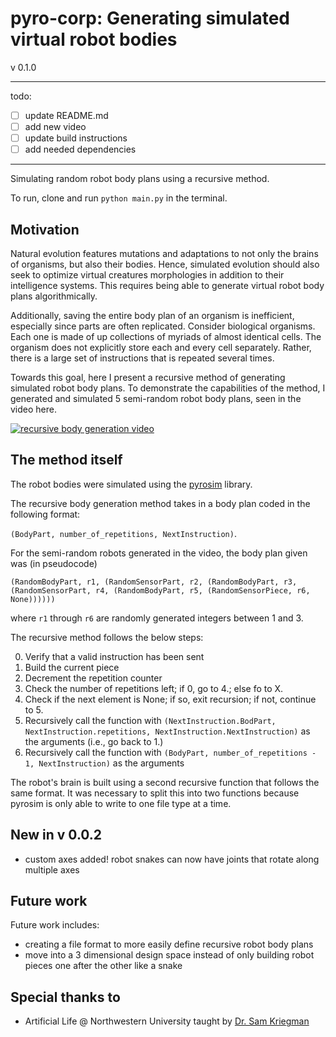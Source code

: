 # pyro-corp: Generating simulated virtual robot bodies

v 0.1.0

---

todo:
- [ ] update README.md
- [ ] add new video
- [ ] update build instructions
- [ ] add needed dependencies

---

Simulating random robot body plans using a recursive method.

To run, clone and run `python main.py` in the terminal.

## Motivation

Natural evolution features mutations and adaptations to not only the brains of organisms, but also their bodies.
Hence, simulated evolution should also seek to optimize virtual creatures morphologies in addition to their intelligence systems.
This requires being able to generate virtual robot body plans algorithmically.

Additionally, saving the entire body plan of an organism is inefficient, especially since parts are often replicated.
Consider biological organisms.
Each one is made of up collections of myriads of almost identical cells.
The organism does not explicitly store each and every cell separately.
Rather, there is a large set of instructions that is repeated several times.

Towards this goal, here I present a recursive method of generating simulated robot body plans.
To demonstrate the capabilities of the method, I generated and simulated 5 semi-random robot body plans, seen in the video here.

[![recursive body generation video](https://img.youtube.com/vi/lkgSwKMEpzM/0.jpg)](https://www.youtube.com/watch?v=lkgSwKMEpzM)

## The method itself

The robot bodies were simulated using the [pyrosim](https://github.com/jbongard/pyrosim) library.

The recursive body generation method takes in a body plan coded in the following format:

`(BodyPart, number_of_repetitions, NextInstruction)`.

For the semi-random robots generated in the video, the body plan given was (in pseudocode)

`(RandomBodyPart, r1, (RandomSensorPart, r2, (RandomBodyPart, r3, (RandomSensorPart, r4, (RandomBodyPart, r5, (RandomSensorPiece, r6, None))))))`

where `r1` through `r6` are randomly generated integers between 1 and 3.

The recursive method follows the below steps:

0. Verify that a valid instruction has been sent
1. Build the current piece
2. Decrement the repetition counter
3. Check the number of repetitions left; if 0, go to 4.; else fo to X.
4. Check if the next element is None; if so, exit recursion; if not, continue to 5.
5. Recursively call the function with `(NextInstruction.BodPart, NextInstruction.repetitions, NextInstruction.NextInstruction)` as the arguments (i.e., go back to 1.)
6. Recursively call the function with `(BodyPart, number_of_repetitions - 1, NextInstruction)` as the arguments

The robot's brain is built using a second recursive function that follows the same format.
It was necessary to split this into two functions because pyrosim is only able to write to one file type at a time.

## New in v 0.0.2

* custom axes added! robot snakes can now have joints that rotate along multiple axes

## Future work

Future work includes:

* creating a file format to more easily define recursive robot body plans
* move into a 3 dimensional design space instead of only building robot pieces one after the other like a snake

## Special thanks to

* Artificial Life @ Northwestern University taught by [Dr. Sam Kriegman](https://www.mccormick.northwestern.edu/research-faculty/directory/profiles/kriegman-sam.html)
